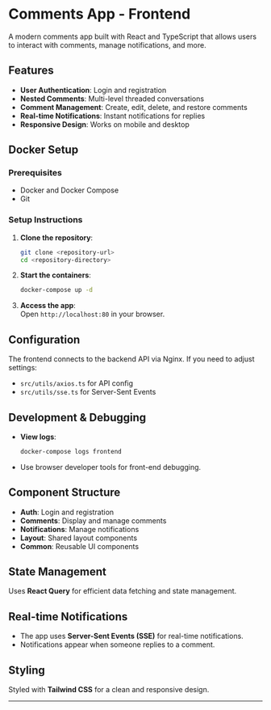 # Comments App - Frontend

A modern comments app built with React and TypeScript that allows users to interact with comments, manage notifications, and more.

## Features

- **User Authentication**: Login and registration
- **Nested Comments**: Multi-level threaded conversations
- **Comment Management**: Create, edit, delete, and restore comments
- **Real-time Notifications**: Instant notifications for replies
- **Responsive Design**: Works on mobile and desktop

## Docker Setup

### Prerequisites

- Docker and Docker Compose
- Git

### Setup Instructions

1. **Clone the repository**:
   ```bash
   git clone <repository-url>
   cd <repository-directory>
   ```

2. **Start the containers**:
   ```bash
   docker-compose up -d
   ```

3. **Access the app**:  
   Open `http://localhost:80` in your browser.

## Configuration

The frontend connects to the backend API via Nginx. If you need to adjust settings:
- `src/utils/axios.ts` for API config
- `src/utils/sse.ts` for Server-Sent Events

## Development & Debugging

- **View logs**:  
  ```bash
  docker-compose logs frontend
  ```

- Use browser developer tools for front-end debugging.

## Component Structure

- **Auth**: Login and registration
- **Comments**: Display and manage comments
- **Notifications**: Manage notifications
- **Layout**: Shared layout components
- **Common**: Reusable UI components

## State Management

Uses **React Query** for efficient data fetching and state management.

## Real-time Notifications

- The app uses **Server-Sent Events (SSE)** for real-time notifications.
- Notifications appear when someone replies to a comment.

## Styling

Styled with **Tailwind CSS** for a clean and responsive design.

--- 